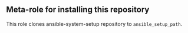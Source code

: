 Meta-role for installing this repository
----------------------------------------

This role clones ansible-system-setup repository to `ansible_setup_path`.

